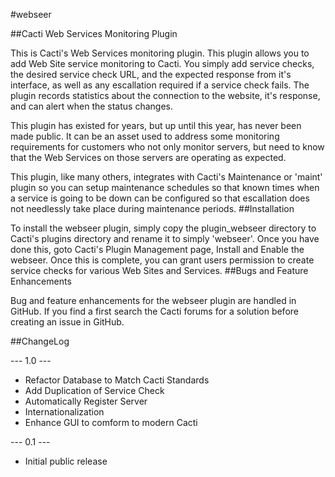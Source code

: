 #webseer

##Cacti Web Services Monitoring Plugin

This is Cacti's Web Services monitoring plugin. This plugin allows you to add Web Site service monitoring to Cacti. You simply add service checks, the desired service check URL, and the expected response from it's interface, as well as any escallation required if a service check fails. The plugin records statistics about the connection to the website, it's response, and can alert when the status changes.

This plugin has existed for years, but up until this year, has never been made public. It can be an asset used to address some monitoring requirements for customers who not only monitor servers, but need to know that the Web Services on those servers are operating as expected.

This plugin, like many others, integrates with Cacti's Maintenance or 'maint' plugin so you can setup maintenance schedules so that known times when a service is going to be down can be configured so that escallation does not needlessly take place during maintenance periods.
##Installation

To install the webseer plugin, simply copy the plugin_webseer directory to Cacti's plugins directory and rename it to simply 'webseer'. Once you have done this, goto Cacti's Plugin Management page, Install and Enable the webseer. Once this is complete, you can grant users permission to create service checks for various Web Sites and Services.
##Bugs and Feature Enhancements

Bug and feature enhancements for the webseer plugin are handled in GitHub. If you find a first search the Cacti forums for a solution before creating an issue in GitHub.

##ChangeLog

--- 1.0 ---
* Refactor Database to Match Cacti Standards
* Add Duplication of Service Check
* Automatically Register Server
* Internationalization
* Enhance GUI to comform to modern Cacti

--- 0.1 ---
* Initial public release

